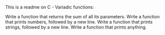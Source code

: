 This is a readme on C - Variadic functions:

Write a function that returns the sum of all its parameters. Write a function that prints numbers, followed by a new line. Write a function that prints strings, followed by a new line. Write a function that prints anything.

